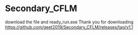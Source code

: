 # Secondary_CFLM
download the file and ready_run.exe 
Thank you for downloading https://github.com/geet2019/Secondary_CFLM/releases/tag/v1.1
